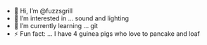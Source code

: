 - 👋 Hi, I’m @fuzzsgrill
- 👀 I’m interested in ... sound and lighting 
- 🌱 I’m currently learning ... git
- ⚡ Fun fact: ... I have 4 guinea pigs who love to pancake and loaf

<!---
fuzzsgrill/fuzzsgrill is a ✨ special ✨ repository because its `README.md` (this file) appears on your GitHub profile.
You can click the Preview link to take a look at your changes.
--->
